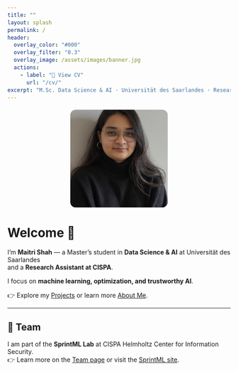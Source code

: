 ```yaml
---
title: ""
layout: splash
permalink: /
header:
  overlay_color: "#000"
  overlay_filter: "0.3"
  overlay_image: /assets/images/banner.jpg
  actions:
    - label: "📄 View CV"
      url: "/cv/"
excerpt: "M.Sc. Data Science & AI · Universität des Saarlandes · Research Assistant at CISPA"
---
```


<img src="/assets/images/profile.jpg" alt="Maitri Shah" width="220" height="220" style="object-fit: cover; border-radius: 12px; margin: 20px auto; display: block;" />

# Welcome 👋

I’m **Maitri Shah** — a Master’s student in **Data Science & AI** at Universität des Saarlandes  
and a **Research Assistant at CISPA**.  

I focus on **machine learning, optimization, and trustworthy AI**.  

👉 Explore my [Projects](/projects/) or learn more [About Me](/about/).

---

## 🤝 Team  

I am part of the **SprintML Lab** at CISPA Helmholtz Center for Information Security.  
👉 Learn more on the [Team page](/team/) or visit the [SprintML site](https://sprintml.com/team/).
